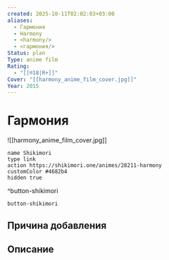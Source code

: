 ```yaml
---
created: 2025-10-11T02:02:03+03:00
aliases:
  - Гармония
  - Harmony
  - <harmony/>
  - <гармония/>
Status: plan
Type: anime film
Rating:
  - "[[®️18|R+]]"
Cover: "[[harmony_anime_film_cover.jpg]]"
Year: 2015
---
```


# Гармония

![[harmony_anime_film_cover.jpg]]



```button
name Shikimori
type link
action https://shikimori.one/animes/28211-harmony
customColor #4682b4
hidden true
```
^button-shikimori





`button-shikimori`

## Причина добавления




## Описание


